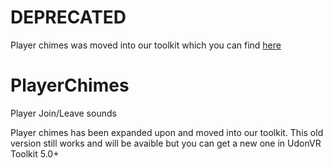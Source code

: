 # DEPRECATED
Player chimes was moved into our toolkit which you can find [here](https://github.com/UdonVR/UdonVR-Toolkit/releases)

# PlayerChimes
Player Join/Leave sounds

Player chimes has been expanded upon and moved into our toolkit. This old version still works and will be avaible but you can get a new one in UdonVR Toolkit 5.0+
